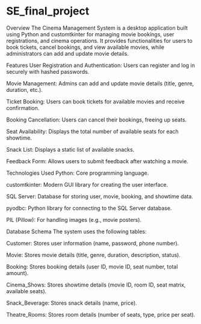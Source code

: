 # SE_final_project

Overview
The Cinema Management System is a desktop application built using Python and customtkinter for managing movie bookings, user registrations, and cinema operations. It provides functionalities for users to book tickets, cancel bookings, and view available movies, while administrators can add and update movie details.

Features
User Registration and Authentication: Users can register and log in securely with hashed passwords.

Movie Management: Admins can add and update movie details (title, genre, duration, etc.).

Ticket Booking: Users can book tickets for available movies and receive confirmation.

Booking Cancellation: Users can cancel their bookings, freeing up seats.

Seat Availability: Displays the total number of available seats for each showtime.

Snack List: Displays a static list of available snacks.

Feedback Form: Allows users to submit feedback after watching a movie.

Technologies Used
Python: Core programming language.

customtkinter: Modern GUI library for creating the user interface.

SQL Server: Database for storing user, movie, booking, and showtime data.

pyodbc: Python library for connecting to the SQL Server database.

PIL (Pillow): For handling images (e.g., movie posters).

Database Schema
The system uses the following tables:

Customer: Stores user information (name, password, phone number).

Movie: Stores movie details (title, genre, duration, description, status).

Booking: Stores booking details (user ID, movie ID, seat number, total amount).

Cinema_Shows: Stores showtime details (movie ID, room ID, seat matrix, available seats).

Snack_Beverage: Stores snack details (name, price).

Theatre_Rooms: Stores room details (number of seats, type, price per seat).
